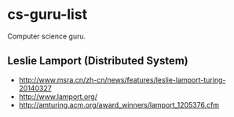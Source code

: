 # cs-guru-list
Computer science guru.

## Leslie Lamport (Distributed System)
* http://www.msra.cn/zh-cn/news/features/leslie-lamport-turing-20140327
* http://www.lamport.org/
* http://amturing.acm.org/award_winners/lamport_1205376.cfm
